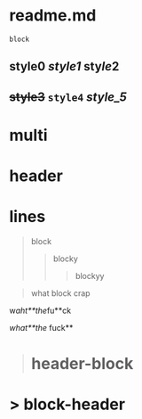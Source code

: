# readme.md
```
block
```

## style0 *style1* **sty*le*2**

## ~~style3~~ `style4` _style_5_

# multi
# header
# lines

> block
> > blocky
> > > blockyy


> what
block
crap
>

w*aht**the*fu**ck

_what**the_ fuck**

> # header-block

# > block-header


